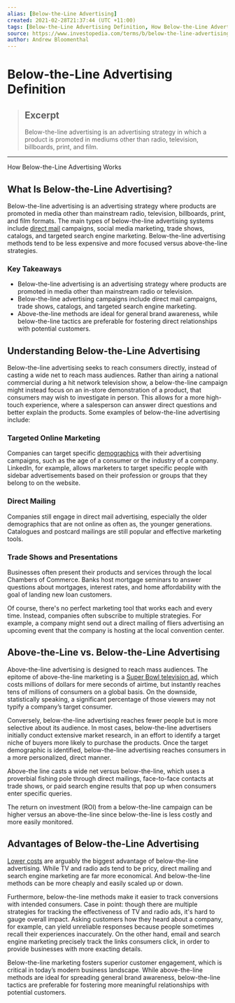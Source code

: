 ```yaml
---
alias: [Below-the-Line Advertising]
created: 2021-02-28T21:37:44 (UTC +11:00)
tags: [Below-the-Line Advertising Definition, How Below-the-Line Advertising Works]
source: https://www.investopedia.com/terms/b/below-the-line-advertising.asp
author: Andrew Bloomenthal
---
```


# Below-the-Line Advertising Definition

> ## Excerpt
> Below-the-line advertising is an advertising strategy in which a product is promoted in mediums other than radio, television, billboards, print, and film.

---

How Below-the-Line Advertising Works
## What Is Below-the-Line Advertising?

Below-the-line advertising is an advertising strategy where products are promoted in media other than mainstream radio, television, billboards, print, and film formats. The main types of below-the-line advertising systems include [direct mail](https://www.investopedia.com/terms/d/direct-mail.asp) campaigns, social media marketing, trade shows, catalogs, and targeted search engine marketing. Below-the-line advertising methods tend to be less expensive and more focused versus above-the-line strategies.

### Key Takeaways

-   Below-the-line advertising is an advertising strategy where products are promoted in media other than mainstream radio or television.
-   Below-the-line advertising campaigns include direct mail campaigns, trade shows, catalogs, and targeted search engine marketing.
-   Above-the-line methods are ideal for general brand awareness, while below-the-line tactics are preferable for fostering direct relationships with potential customers.

## Understanding Below-the-Line Advertising

Below-the-line advertising seeks to reach consumers directly, instead of casting a wide net to reach mass audiences. Rather than airing a national commercial during a hit network television show, a below-the-line campaign might instead focus on an in-store demonstration of a product, that consumers may wish to investigate in person. This allows for a more high-touch experience, where a salesperson can answer direct questions and better explain the products. Some examples of below-the-line advertising include:

### Targeted Online Marketing

Companies can target specific [demographics](https://www.investopedia.com/articles/investing/012315/how-demographics-drive-economy.asp) with their advertising campaigns, such as the age of a consumer or the industry of a company. LinkedIn, for example, allows marketers to target specific people with sidebar advertisements based on their profession or groups that they belong to on the website.

### Direct Mailing

Companies still engage in direct mail advertising, especially the older demographics that are not online as often as, the younger generations. Catalogues and postcard mailings are still popular and effective marketing tools.

### Trade Shows and Presentations

Businesses often present their products and services through the local Chambers of Commerce. Banks host mortgage seminars to answer questions about mortgages, interest rates, and home affordability with the goal of landing new loan customers.

Of course, there's no perfect marketing tool that works each and every time. Instead, companies often subscribe to multiple strategies. For example, a company might send out a direct mailing of fliers advertising an upcoming event that the company is hosting at the local convention center.

## Above-the-Line vs. Below-the-Line Advertising

Above-the-line advertising is designed to reach mass audiences. The epitome of above-the-line marketing is a [Super Bowl television ad](https://www.investopedia.com/articles/investing/100615/how-tv-advertising-industry-works.asp), which costs millions of dollars for mere seconds of airtime, but instantly reaches tens of millions of consumers on a global basis. On the downside, statistically speaking, a significant percentage of those viewers may not typify a company’s target consumer.

Conversely, below-the-line advertising reaches fewer people but is more selective about its audience. In most cases, below-the-line advertisers initially conduct extensive market research, in an effort to identify a target niche of buyers more likely to purchase the products. Once the target demographic is identified, below-the-line advertising reaches consumers in a more personalized, direct manner.

Above-the line casts a wide net versus below-the-line, which uses a proverbial fishing pole through direct mailings, face-to-face contacts at trade shows, or paid search engine results that pop up when consumers enter specific queries.

The return on investment (ROI) from a below-the-line campaign can be higher versus an above-the-line since below-the-line is less costly and more easily monitored.

## Advantages of Below-the-Line Advertising

[Lower costs](https://www.investopedia.com/articles/investing/022315/high-cost-advertising-times-square.asp) are arguably the biggest advantage of below-the-line advertising. While TV and radio ads tend to be pricy, direct mailing and search engine marketing are far more economical. And below-the-line methods can be more cheaply and easily scaled up or down.

Furthermore, below-the-line methods make it easier to track conversions with intended consumers. Case in point: though there are multiple strategies for tracking the effectiveness of TV and radio ads, it's hard to gauge overall impact. Asking customers how they heard about a company, for example, can yield unreliable responses because people sometimes recall their experiences inaccurately. On the other hand, email and search engine marketing precisely track the links consumers click, in order to provide businesses with more exacting details.

Below-the-line marketing fosters superior customer engagement, which is critical in today’s modern business landscape. While above-the-line methods are ideal for spreading general brand awareness, below-the-line tactics are preferable for fostering more meaningful relationships with potential customers.
